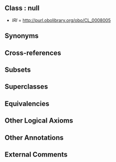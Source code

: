 
## Class : null

 * *IRI* = http://purl.obolibrary.org/obo/CL_0008005

## Synonyms


## Cross-references


## Subsets


## Superclasses


## Equivalencies


## Other Logical Axioms


## Other Annotations


## External Comments

